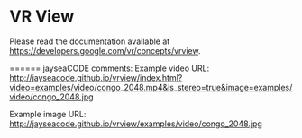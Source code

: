 VR View
=======

Please read the documentation available at
<https://developers.google.com/vr/concepts/vrview>.

======
jayseaCODE comments:
Example video URL: 
http://jayseacode.github.io/vrview/index.html?video=examples/video/congo_2048.mp4&is_stereo=true&image=examples/video/congo_2048.jpg

Example image URL: http://jayseacode.github.io/vrview/examples/video/congo_2048.jpg
